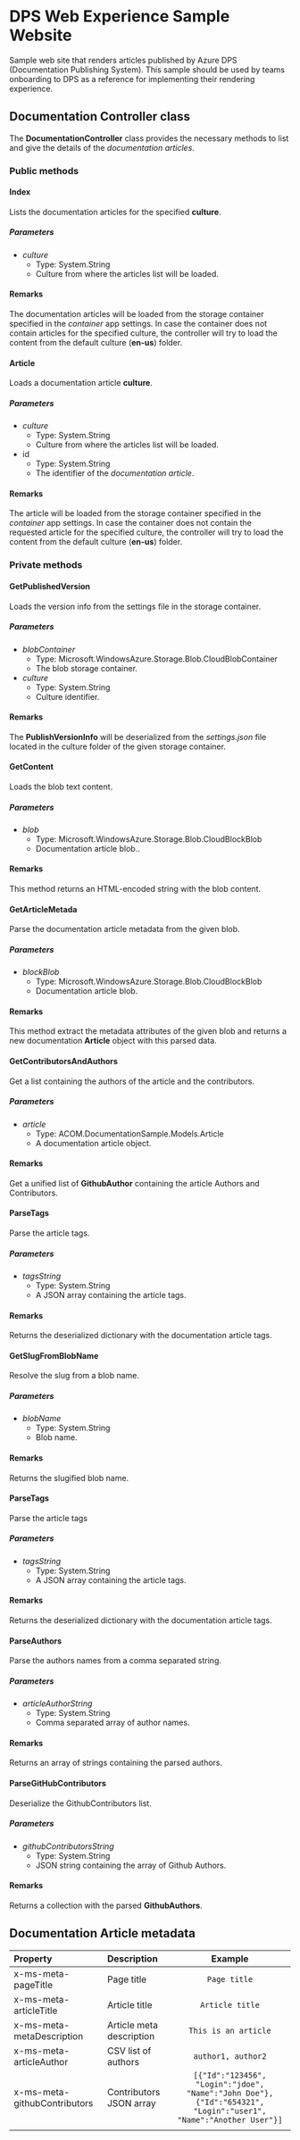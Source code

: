 ﻿# DPS Web Experience Sample Website

Sample web site that renders articles published by Azure DPS (Documentation Publishing System). This sample should be used by teams onboarding to DPS as a reference for implementing their rendering experience.

## Documentation Controller class
The __DocumentationController__ class provides the necessary methods to list and give the details of the _documentation articles_.

### Public methods

#### Index
Lists the documentation articles for the specified __culture__.

##### Parameters
- _culture_
	- Type: System.String
	- Culture from where the articles list will be loaded.

#### Remarks
The documentation articles will be loaded from the storage container specified in the _container_ app settings. In case the container does not contain articles for the specified culture, the controller will try to load the content from the default culture (__en-us__) folder.

#### Article
Loads a documentation article __culture__.

##### Parameters
- _culture_
	- Type: System.String
	- Culture from where the articles list will be loaded.
- id
	- Type: System.String
	- The identifier of the _documentation article_.

#### Remarks
The article will be loaded from the storage container specified in the _container_ app settings. In case the container does not contain the requested article for the specified culture, the controller will try to load the content from the default culture (__en-us__) folder.

### Private methods

#### GetPublishedVersion
Loads the version info from the settings file in the storage container.

##### Parameters
- _blobContainer_
	- Type: Microsoft.WindowsAzure.Storage.Blob.CloudBlobContainer
	- The blob storage container.
- _culture_
	- Type: System.String
	- Culture identifier.

#### Remarks
The __PublishVersionInfo__ will be deserialized from the _settings.json_ file located in the culture folder of the given storage container.

#### GetContent
Loads the blob text content.

##### Parameters
- _blob_
	- Type: Microsoft.WindowsAzure.Storage.Blob.CloudBlockBlob
	- Documentation article blob..

#### Remarks
This method returns an HTML-encoded string with the blob content.

#### GetArticleMetada
Parse the documentation article metadata from the given blob.

##### Parameters
- _blockBlob_
	- Type: Microsoft.WindowsAzure.Storage.Blob.CloudBlockBlob
	- Documentation article blob.

#### Remarks
This method extract the metadata attributes of the given blob and returns a new documentation __Article__ object with this parsed data.

#### GetContributorsAndAuthors
Get a list containing the authors of the article and the contributors.

##### Parameters
- _article_
	- Type: ACOM.DocumentationSample.Models.Article
	- A documentation article object.

#### Remarks
Get a unified list of __GithubAuthor__ containing the article Authors and Contributors.

#### ParseTags
Parse the article tags.

##### Parameters
- _tagsString_
	- Type: System.String
	- A JSON array containing the article tags.

#### Remarks
Returns the deserialized dictionary with the documentation article tags.

#### GetSlugFromBlobName
Resolve the slug from a blob name.

##### Parameters
- _blobName_
	- Type: System.String
	- Blob name.

#### Remarks
Returns the slugified blob name.

#### ParseTags
Parse the article tags

##### Parameters
- _tagsString_
	- Type: System.String
	- A JSON array containing the article tags.

#### Remarks
Returns the deserialized dictionary with the documentation article tags.

#### ParseAuthors
Parse the authors names from a comma separated string.

##### Parameters
- _articleAuthorString_
	- Type: System.String
	- Comma separated array of author names.

#### Remarks
Returns an array of strings containing the parsed authors.

#### ParseGitHubContributors
Deserialize the GithubContributors list.

##### Parameters
- _githubContributorsString_
	- Type: System.String
	- JSON string containing the array of Github Authors.

#### Remarks
Returns a collection with the parsed __GithubAuthors__.

## Documentation Article metadata
|__Property__|__Description__|__Example__|
|:-------|:----|:--------------------:|
|x-ms-meta-pageTitle|Page title| ```Page title```|
|x-ms-meta-articleTitle|Article title| ```Article title```|
|x-ms-meta-metaDescription|Article meta description| ```This is an article```|
|x-ms-meta-articleAuthor|CSV list of authors|```author1, author2```|
|x-ms-meta-githubContributors|Contributors JSON array|```[{"Id":"123456", "Login":"jdoe", "Name":"John Doe"},{"Id":"654321", "Login":"user1", "Name":"Another User"}]```
| | |


